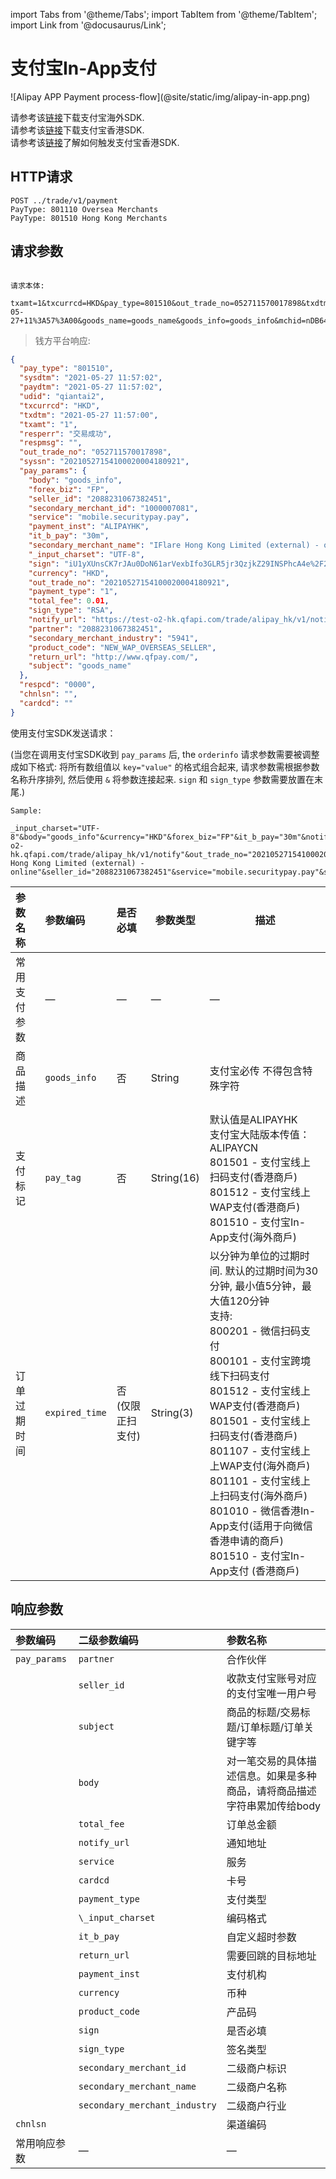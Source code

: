 import Tabs from '@theme/Tabs';
import TabItem from '@theme/TabItem';
import Link from '@docusaurus/Link';

# 支付宝In-App支付

<Link to="/img/alipay-in-app.png" target="_blank">![Alipay APP Payment process-flow](@site/static/img/alipay-in-app.png)</Link>

请参考该[链接](https://global.alipay.com./ac/app/client_integration)下载支付宝海外SDK. <br/>
请参考该[链接](https://global.alipay.com./ac/app_hk/download)下载支付宝香港SDK. <br/>
请参考该[链接](https://global.alipay.com./ac/hkapi/securitypay_pay)了解如何触发支付宝香港SDK.

## HTTP请求

`POST ../trade/v1/payment` <br/>
`PayType: 801110 Oversea Merchants` <br/>
`PayType: 801510 Hong Kong Merchants`

## 请求参数

```plaintext

请求本体:

txamt=1&txcurrcd=HKD&pay_type=801510&out_trade_no=052711570017898&txdtm=2021-05-27+11%3A57%3A00&goods_name=goods_name&goods_info=goods_info&mchid=nDB64h9qJ1An&trade_name=trade_name&goods_detail=goods_detail&return_url=http%3A%2F%2Fwww.qfpay.com%2F&pay_tag=ALIPAYHK&seller_id=testoverseas9191%40alipay.com

```

> 钱方平台响应:

```json
{
  "pay_type": "801510",
  "sysdtm": "2021-05-27 11:57:02",
  "paydtm": "2021-05-27 11:57:02",
  "udid": "qiantai2",
  "txcurrcd": "HKD",
  "txdtm": "2021-05-27 11:57:00",
  "txamt": "1",
  "resperr": "交易成功",
  "respmsg": "",
  "out_trade_no": "052711570017898",
  "syssn": "20210527154100020004180921",
  "pay_params": {
    "body": "goods_info",
    "forex_biz": "FP",
    "seller_id": "2088231067382451",
    "secondary_merchant_id": "1000007081",
    "service": "mobile.securitypay.pay",
    "payment_inst": "ALIPAYHK",
    "it_b_pay": "30m",
    "secondary_merchant_name": "IFlare Hong Kong Limited (external) - online",
    "_input_charset": "UTF-8",
    "sign": "iU1yXUnsCK7rJAu0DoN61arVexbIfo3GLR5jr3QzjkZ29INSPhcA4e%2F2%2BdPrsf5huzQAkxVKP0CTfvaGPMYqNkxmhoaJWUH0ZhgYDgKugMvtweBvRqOX2W0h3A%2F%2FIdJuxeyOAuh7bHiuazSB3ZH%2BEQwRGP%2Bkk8Jpha930gHwPtw%3D",
    "currency": "HKD",
    "out_trade_no": "20210527154100020004180921",
    "payment_type": "1",
    "total_fee": 0.01,
    "sign_type": "RSA",
    "notify_url": "https://test-o2-hk.qfapi.com/trade/alipay_hk/v1/notify",
    "partner": "2088231067382451",
    "secondary_merchant_industry": "5941",
    "product_code": "NEW_WAP_OVERSEAS_SELLER",
    "return_url": "http://www.qfpay.com/",
    "subject": "goods_name"
  },
  "respcd": "0000",
  "chnlsn": "",
  "cardcd": ""
}
```

使用支付宝SDK发送请求：

(当您在调用支付宝SDK收到 `pay_params` 后, the `orderinfo` 请求参数需要被调整成如下格式:
将所有数组值以 `key="value"` 的格式组合起来, 请求参数需根据参数名称升序排列, 然后使用 `&` 将参数连接起来.
`sign` 和 `sign_type` 参数需要放置在末尾.)

```plaintext
Sample:

_input_charset="UTF-8"&body="goods_info"&currency="HKD"&forex_biz="FP"&it_b_pay="30m"&notify_url="https://test-o2-hk.qfapi.com/trade/alipay_hk/v1/notify"&out_trade_no="20210527154100020004180921"&partner="2088231067382451"&payment_inst="ALIPAYHK"&payment_type="1"&product_code="NEW_WAP_OVERSEAS_SELLER"&return_url="http://www.qfpay.com/"&secondary_merchant_id="1000007081"&secondary_merchant_industry="5941"&secondary_merchant_name="IFlare Hong Kong Limited (external) - online"&seller_id="2088231067382451"&service="mobile.securitypay.pay"&subject="goods_name"&total_fee="0.01"&sign="iU1yXUnsCK7rJAu0DoN61arVexbIfo3GLR5jr3QzjkZ29INSPhcA4e%2F2%2BdPrsf5huzQAkxVKP0CTfvaGPMYqNkxmhoaJWUH0ZhgYDgKugMvtweBvRqOX2W0h3A%2F%2FIdJuxeyOAuh7bHiuazSB3ZH%2BEQwRGP%2Bkk8Jpha930gHwPtw%3D"&sign_type="RSA"

```

|参数名称 | 参数编码  |是否必填 | 参数类型 | 描述 |
|:----    |:---|:----- |-----   |----   |
|常用支付参数    |—|— |—   |—   |
|商品描述    |`goods_info`|否 | String  | 支付宝必传 不得包含特殊字符   |
|支付标记    |`pay_tag`|否 | String(16)  | 默认值是ALIPAYHK<br/>支付宝大陆版本传值：ALIPAYCN<br/>801501 - 支付宝线上扫码支付(香港商戶)<br/>801512 - 支付宝线上WAP支付(香港商戶)<br/>801510 - 支付宝In-App支付(海外商戶) |
订单过期时间 | `expired_time` | 否<br/> (仅限正扫支付) | String(3)  | 以分钟为单位的过期时间. 默认的过期时间为30分钟, 最小值5分钟，最大值120分钟<br/> 支持: <br/>800201 - 微信扫码支付<br/>800101 - 支付宝跨境线下扫码支付 <br/>801512 - 支付宝线上WAP支付(香港商戶)<br/>801501 - 支付宝线上扫码支付(香港商戶)<br/>801107 -  支付宝线上上WAP支付(海外商戶)<br/>801101 - 支付宝线上上扫码支付(海外商戶)<br/>801010 - 微信香港In-App支付(适用于向微信香港申请的商戶) <br/>801510 - 支付宝In-App支付 (香港商戶)

## 响应参数

|参数编码 | 二级参数编码  | 参数名称 |
|:----    |:---|:----- |
| `pay_params` | `partner`                      | 合作伙伴 |
|              | `seller_id`                    | 收款支付宝账号对应的支付宝唯一用户号 |
|              | `subject`                      | 商品的标题/交易标题/订单标题/订单关键字等 |
|              | `body`                         | 对一笔交易的具体描述信息。如果是多种商品，请将商品描述字符串累加传给body |
|              | `total_fee`                    | 订单总金额  |
|              | `notify_url`                   | 通知地址 |
|              | `service`                      | 服务 |
|              | `cardcd`                       | 卡号  |
|              | `payment_type`                 | 支付类型 |
|              | `\_input_charset`              | 编码格式 |
|              | `it_b_pay`                     | 自定义超时参数  |
|              | `return_url`                   | 需要回跳的目标地址 |
|              | `payment_inst`                 | 支付机构 |
|              | `currency`                     | 币种 |
|              | `product_code`                 | 产品码 |
|              | `sign`                         | 是否必填 |
|              | `sign_type`                    | 签名类型 |
|              | `secondary_merchant_id`        | 二级商户标识 |
|              | `secondary_merchant_name`      | 二级商户名称 |
|              | `secondary_merchant_industry`  | 二级商户行业 |
| `chnlsn`     |                                | 渠道编码 |
| 常用响应参数   | —                              | — |
